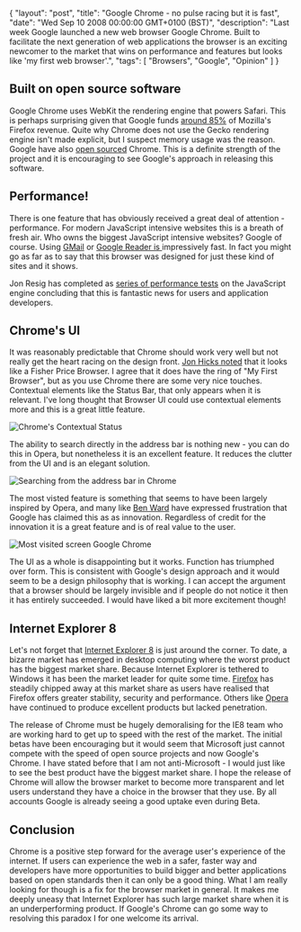 {
  "layout": "post",
  "title": "Google Chrome - no pulse racing but it is fast",
  "date": "Wed Sep 10 2008 00:00:00 GMT+0100 (BST)",
  "description": "Last week Google launched a new web browser Google Chrome. Built to facilitate the next generation of web applications the browser is an exciting newcomer to the market that wins on performance and features but looks like 'my first web browser'.",
  "tags": [
    "Browsers",
    "Google",
    "Opinion"
  ]
}

## Built on open source software

Google Chrome uses WebKit the rendering engine that powers Safari. This is perhaps surprising given that Google funds [around 85%][1] of Mozilla's Firefox revenue. Quite why Chrome does not use the Gecko rendering engine isn't made explicit, but I suspect memory usage was the reason. Google have also [open sourced][2] Chrome. This is a definite strength of the project and it is encouraging to see Google's approach in releasing this software.

## Performance!

There is one feature that has obviously received a great deal of attention - performance. For modern JavaScript intensive websites this is a breath of fresh air. Who owns the biggest JavaScript intensive websites? Google of course. Using [GMail][3] or [Google Reader is ][4] impressively fast. In fact you might go as far as to say that this browser was designed for just these kind of sites and it shows. 

Jon Resig has completed as [series of performance tests][5] on the JavaScript engine concluding that this is fantastic news for users and application developers. 

## Chrome's UI

It was reasonably predictable that Chrome should work very well but not really get the heart racing on the design front. [Jon Hicks noted][6] that it looks like a Fisher Price Browser. I agree that it does have the ring of "My First Browser", but as you use Chrome there are some very nice touches. Contextual elements like the Status Bar, that only appears when it is relevant. I've long thought that Browser UI could use contextual elements more and this is a great little feature. 

![Chrome's Contextual Status][7] 

The ability to search directly in the address bar is nothing new - you can do this in Opera, but nonetheless it is an excellent feature. It reduces the clutter from the UI and is an elegant solution.

![Searching from the address bar in Chrome][8] 

The most visted feature is something that seems to have been largely inspired by Opera, and many like [Ben Ward][9] have expressed frustration that Google has claimed this as as innovation. Regardless of credit for the innovation it is a great feature and is of real value to the user.

![Most visited screen Google Chrome][10] 

The UI as a whole is disappointing but it works. Function has triumphed over form. This is consistent with Google's design approach and it would seem to be a design philosophy that is working. I can accept the argument that a browser should be largely invisible and if people do not notice it then it has entirely succeeded. I would have liked a bit more excitement though!

## Internet Explorer 8

Let's not forget that [Internet Explorer 8][11] is just around the corner. To date, a bizarre market has emerged in desktop computing where the worst product has the biggest market share. Because Internet Explorer is tethered to Windows it has been the market leader for quite some time. [Firefox][12] has steadily chipped away at this market share as users have realised that Firefox offers greater stability, security and performance. Others like [Opera][13] have continued to produce excellent products but lacked penetration.

The release of Chrome must be hugely demoralising for the IE8 team who are working hard to get up to speed with the rest of the market. The initial betas have been encouraging but it would seem that Microsoft just cannot compete with the speed of open source projects and now Google's Chrome. I have stated before that I am not anti-Microsoft - I would just like to see the best product have the biggest market share. I hope the release of Chrome will allow the browser market to become more transparent and let users understand they have a choice in the browser that they use. By all accounts Google is already seeing a good uptake even during Beta.

## Conclusion

Chrome is a positive step forward for the average user's experience of the internet. If users can experience the web in a safer, faster way and developers have more opportunities to build bigger and better applications based on open standards then it can only be a good thing. What I am really looking for though is a fix for the browser market in general. It makes me deeply uneasy that Internet Explorer has such large market share when it is an underperforming product. If Google's Chrome can go some way to resolving this paradox I for one welcome its arrival.

 [1]: http://www.theregister.co.uk/2007/10/25/mozilla_releases_2006_financial_statement/
 [2]: http://code.google.com/chromium/
 [3]: http://mail.google.com/
 [4]: http://www.google.com/reader
 [5]: http://ejohn.org/blog/javascript-performance-rundown/
 [6]: http://www.hicksdesign.co.uk/journal/initial-thoughts-on-google-chrome
 [7]: http://shapeshed.com/images/articles/contextual.jpg
 [8]: http://shapeshed.com/images/articles/fisher-price.jpg
 [9]: http://ben-ward.co.uk/
 [10]: http://shapeshed.com/images/articles/most_visited.jpg
 [11]: http://www.microsoft.com/windows/internet-explorer/beta/default.aspx
 [12]: www.mozilla.com/firefox
 [13]: http://www.opera.com/
